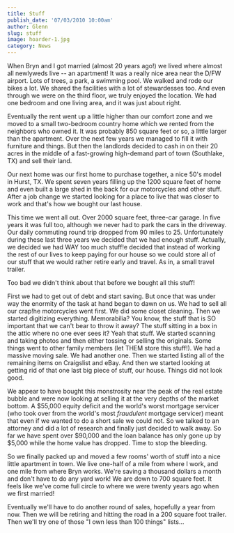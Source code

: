 ```yaml
---
title: Stuff
publish_date: '07/03/2010 10:00am'
author: Glenn
slug: stuff
image: hoarder-1.jpg
category: News
---
```

When Bryn and I got married (almost 20 years ago!) we lived where almost all newlyweds live -- an apartment! It was a really nice area near the D/FW airport. Lots of trees, a park, a swimming pool. We walked and rode our bikes a lot. We shared the facilities with a lot of stewardesses too. And even through we were on the third floor, we truly enjoyed the location. We had one bedroom and one living area, and it was just about right.

Eventually the rent went up a little higher than our comfort zone and we moved to a small two-bedroom country home which we rented from the neighbors who owned it. It was probably 850 square feet or so, a little larger than the apartment. Over the next few years we managed to fill it with furniture and things. But then the landlords decided to cash in on their 20 acres in the middle of a fast-growing high-demand part of town (Southlake, TX) and sell their land.

Our next home was our first home to purchase together, a nice 50's model in Hurst, TX. We spent seven years filling up the 1200 square feet of home and even built a large shed in the back for our motorcycles and other stuff. After a job change we started looking for a place to live that was closer to work and that's how we bought our last house.

This time we went all out. Over 2000 square feet, three-car garage. In five years it was full too, although we never had to park the cars in the driveway. Our daily commuting round trip dropped from 90 miles to 25. Unfortunately during these last three years we decided that we had enough stuff. Actually, we decided we had WAY too much stuff!e decided that instead of working the rest of our lives to keep paying for our house so we could store all of our stuff that we would rather retire early and travel. As in, a small travel trailer.

Too bad we didn't think about that before we bought all this stuff!

First we had to get out of debt and start saving. But once that was under way the enormity of the task at hand began to dawn on us. We had to sell all our crap!he motorcycles went first. We did some closet cleaning. Then we started digitizing everything. Memorabilia? You know, the stuff that is SO important that we can't bear to throw it away? The stuff sitting in a box in the attic where no one ever sees it? Yeah that stuff. We started scanning and taking photos and then either tossing or selling the originals. Some things went to other family members (let THEM store this stuff!). We had a massive moving sale. We had another one. Then we started listing all of the remaining items on Craigslist and eBay. And then we started looking at getting rid of that one last big piece of stuff, our house. Things did not look good.

We appear to have bought this monstrosity near the peak of the real estate bubble and were now looking at selling it at the very depths of the market bottom. A $55,000 equity deficit and the world's worst mortgage servicer (who took over from the world's most *fraudulent* mortgage servicer) meant that even if we wanted to do a short sale we could not. So we talked to an attorney and did a lot of research and finally just decided to walk away. So far we have spent over $90,000 and the loan balance has only gone up by $5,000 while the home value has dropped. Time to stop the bleeding.

So we finally packed up and moved a few rooms' worth of stuff into a nice little apartment in town. We live one-half of a mile from where I work, and one mile from where Bryn works. We're saving a thousand dollars a month and don't have to do any yard work! We are down to 700 square feet. It feels like we've come full circle to where we were twenty years ago when we first married!

Eventually we'll have to do another round of sales, hopefully a year from now. Then we will be retiring and hitting the road in a 200 square foot trailer. Then we'll try one of those "I own less than 100 things" lists...